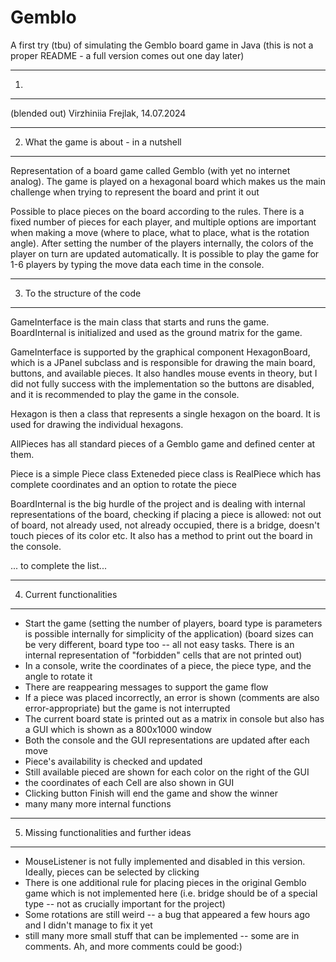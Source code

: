 # Gemblo
A first try (tbu) of simulating the Gemblo board game in Java
(this is not a proper README - a full version comes out one day later)

****************************************************************************************
1. 
****************************************************************************************
(blended out)
Virzhiniia Frejlak, 14.07.2024



****************************************************************************************
2. What the game is about - in a nutshell
****************************************************************************************
Representation of a board game called Gemblo (with yet no internet analog). The game is played on a hexagonal board
which makes us the main challenge when trying to represent the board and print it out

Possible to place pieces on the board according to the rules. There is a fixed number of pieces for each player,
and multiple options are important when making a move (where to place, what to place, what is the rotation angle).
After setting the number of the players internally, the colors of the player on turn are updated automatically.
It is possible to play the game for 1-6 players by typing the move data each time in the console.


****************************************************************************************
3. To the structure of the code
****************************************************************************************
GameInterface is the main class that starts and runs the game. BoardInternal is initialized and used as the ground
matrix for the game.

GameInterface is supported by the graphical component HexagonBoard, which is a JPanel subclass and is responsible for
 drawing the main board, buttons, and available pieces. It also handles mouse events in theory, but I did not fully
 success with the implementation so the buttons are disabled, and it is recommended to play the game in the console.

 Hexagon is then a class that represents a single hexagon on the board. It is used for drawing the individual hexagons.

 AllPieces has all standard pieces of a Gemblo game and defined center at them.

 Piece is a simple Piece class
 Exteneded piece class is RealPiece which has complete coordinates and an option to rotate the piece

 BoardInternal is the big hurdle of the project and is dealing with internal representations of the board, checking
 if placing a piece is allowed: not out of board, not already used, not already occupied, there is a bridge, doesn't
 touch pieces of its color etc. It also has a method to print out the board in the console.

 ... to complete the list...

****************************************************************************************
4. Current functionalities
****************************************************************************************
- Start the game
(setting the number of players, board type is parameters is possible internally for simplicity of the application)
(board sizes can be very different, board type too -- all not easy tasks. There is an internal representation of
"forbidden" cells that are not printed out)
- In a console, write the coordinates of a piece, the piece type, and the angle to rotate it
- There are reappearing messages to support the game flow
- If a piece was placed incorrectly, an error is shown (comments are also error-appropriate) but the game is
not interrupted
- The current board state is printed out as a matrix in console but also has a GUI which is shown as a 800x1000 window
- Both the console and the GUI representations are updated after each move
- Piece's availability is checked and updated
- Still available pieced are shown for each color on the right of the GUI
- the coordinates of each Cell are also shown in GUI
- Clicking button Finish will end the game and show the winner
- many many more internal functions

****************************************************************************************
5. Missing functionalities and further ideas
****************************************************************************************
- MouseListener is not fully implemented and disabled in this version. Ideally, pieces can be selected by clicking
- There is one additional rule for placing pieces in the original Gemblo game which is not implemented here
(i.e. bridge should be of a special type -- not as crucially important for the project)
- Some rotations are still weird -- a bug that appeared a few hours ago and I didn't manage to fix it yet
- still many more small stuff that can be implemented -- some are in comments. Ah, and more comments could be good:)

